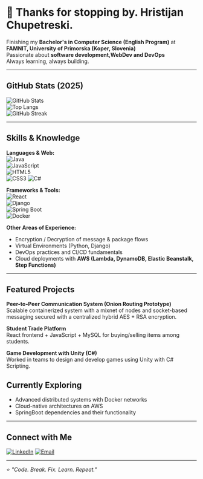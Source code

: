 # 👋 Thanks for stopping by. Hristijan Chupetreski.

Finishing my **Bachelor's in Computer Science (English Program)** at **FAMNIT, University of Primorska (Koper, Slovenia)**  
Passionate about **software development,WebDev and DevOps**  
Always learning, always building.  

---

## GitHub Stats (2025)
![GitHub Stats](https://github-readme-stats.vercel.app/api?username=cupetre&show_icons=true&theme=radical)  
![Top Langs](https://github-readme-stats.vercel.app/api/top-langs/?username=cupetre&layout=compact&theme=radical)  
![GitHub Streak](https://streak-stats.demolab.com?user=cupetre&theme=radical&hide_border=false)

---

## Skills & Knowledge

**Languages & Web:**  
![Java](https://img.shields.io/badge/Java-red?style=for-the-badge&logo=java&logoColor=white)  
![JavaScript](https://img.shields.io/badge/JavaScript-yellow?style=for-the-badge&logo=javascript&logoColor=black)  
![HTML5](https://img.shields.io/badge/HTML5-orange?style=for-the-badge&logo=html5&logoColor=white)  
![CSS3](https://img.shields.io/badge/CSS3-blue?style=for-the-badge&logo=css3&logoColor=white)
![C#](https://img.shields.io/badge/C%23-239120?style=for-the-badge&logo=c-sharp&logoColor=white)

**Frameworks & Tools:**  
![React](https://img.shields.io/badge/React-20232A?style=for-the-badge&logo=react&logoColor=61DAFB)  
![Django](https://img.shields.io/badge/Django-darkgreen?style=for-the-badge&logo=django&logoColor=white)  
![Spring Boot](https://img.shields.io/badge/Spring%20Boot-brightgreen?style=for-the-badge&logo=springboot&logoColor=white)  
![Docker](https://img.shields.io/badge/Docker-blue?style=for-the-badge&logo=docker&logoColor=white)  

**Other Areas of Experience:**  
- Encryption / Decryption of message & package flows  
- Virtual Environments (Python, Django)  
- DevOps practices and CI/CD fundamentals  
- Cloud deployments with **AWS (Lambda, DynamoDB, Elastic Beanstalk, Step Functions)**
---

## Featured Projects
**Peer-to-Peer Communication System (Onion Routing Prototype)**  
Scalable containerized system with a mixnet of nodes and socket-based messaging secured with a centralized hybrid AES + RSA encryption.  

**Student Trade Platform**  
React frontend + JavaScript + MySQL for buying/selling items among students.  

**Game Development with Unity (C#)**  
Worked in teams to design and develop games using Unity with C# Scripting.

## Currently Exploring
- Advanced distributed systems with Docker networks  
- Cloud-native architectures on AWS
- SpringBoot dependencies and their functionality  

---

## Connect with Me  
[![LinkedIn](https://img.shields.io/badge/LinkedIn-0077B5?style=for-the-badge&logo=linkedin&logoColor=white)](https://www.linkedin.com/in/hristijan-chupetreski-70001a29b/) 
[![Email](https://img.shields.io/badge/Email-D14836?style=for-the-badge&logo=gmail&logoColor=white)](cupetre_kiko@yahoo.com)  

---

⭐️ *"Code. Break. Fix. Learn. Repeat."*  
